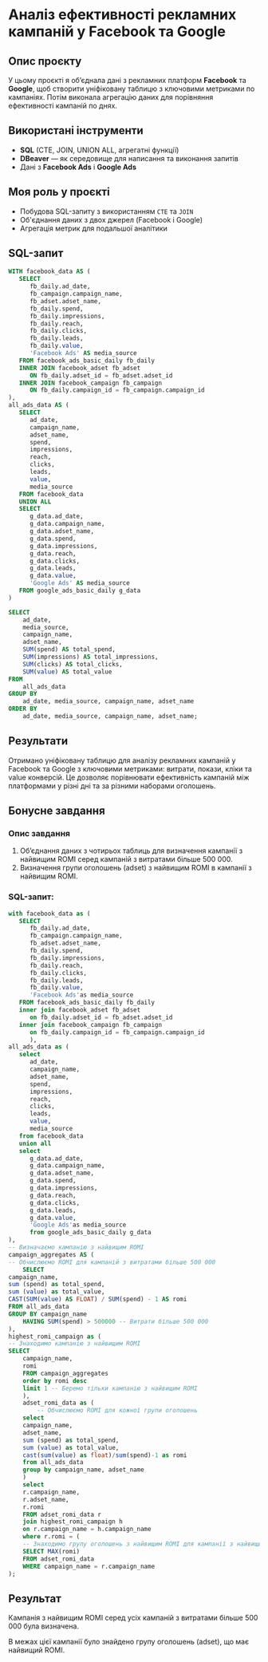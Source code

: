 # Аналіз ефективності рекламних кампаній у Facebook та Google

## Опис проєкту
У цьому проєкті я об’єднала дані з рекламних платформ **Facebook** та **Google**, щоб створити уніфіковану таблицю з ключовими метриками по кампаніях. Потім виконала агрегацію даних для порівняння ефективності кампаній по днях.

## Використані інструменти
- **SQL** (CTE, JOIN, UNION ALL, агрегатні функції)
- **DBeaver** — як середовище для написання та виконання запитів
- Дані з **Facebook Ads** і **Google Ads**

## Моя роль у проєкті
- Побудова SQL-запиту з використанням `CTE` та `JOIN`
- Об'єднання даних з двох джерел (Facebook і Google)
- Агрегація метрик для подальшої аналітики

## SQL-запит

```sql
WITH facebook_data AS (
   SELECT 
      fb_daily.ad_date, 
      fb_campaign.campaign_name, 
      fb_adset.adset_name, 
      fb_daily.spend, 
      fb_daily.impressions, 
      fb_daily.reach, 
      fb_daily.clicks, 
      fb_daily.leads, 
      fb_daily.value,
      'Facebook Ads' AS media_source
   FROM facebook_ads_basic_daily fb_daily  
   INNER JOIN facebook_adset fb_adset
      ON fb_daily.adset_id = fb_adset.adset_id
   INNER JOIN facebook_campaign fb_campaign
      ON fb_daily.campaign_id = fb_campaign.campaign_id
),
all_ads_data AS (
   SELECT
      ad_date,
      campaign_name,
      adset_name,
      spend,
      impressions,
      reach,
      clicks,
      leads,
      value,
      media_source
   FROM facebook_data
   UNION ALL
   SELECT
      g_data.ad_date,
      g_data.campaign_name,
      g_data.adset_name,
      g_data.spend,
      g_data.impressions,
      g_data.reach,
      g_data.clicks,
      g_data.leads,
      g_data.value,
      'Google Ads' AS media_source
   FROM google_ads_basic_daily g_data
)

SELECT 
    ad_date,
    media_source,
    campaign_name,
    adset_name,
    SUM(spend) AS total_spend,
    SUM(impressions) AS total_impressions,
    SUM(clicks) AS total_clicks,
    SUM(value) AS total_value
FROM 
    all_ads_data
GROUP BY 
    ad_date, media_source, campaign_name, adset_name
ORDER BY 
    ad_date, media_source, campaign_name, adset_name;
```
## Результати
Отримано уніфіковану таблицю для аналізу рекламних кампаній у Facebook та Google з ключовими метриками: витрати, покази, кліки та value конверсій. Це дозволяє порівнювати ефективність кампаній між платформами у різні дні та за різними наборами оголошень.

## Бонусне завдання
### Опис завдання
1. Обʼєднання даних з чотирьох таблиць для визначення кампанії з найвищим ROMI серед кампаній з витратами більше 500 000.
2. Визначення групи оголошень (adset) з найвищим ROMI в кампанії з найвищим ROMI.

### SQL-запит:

```sql
with facebook_data as (
   SELECT 
      fb_daily.ad_date, 
      fb_campaign.campaign_name, 
      fb_adset.adset_name, 
      fb_daily.spend, 
      fb_daily.impressions, 
      fb_daily.reach, 
      fb_daily.clicks, 
      fb_daily.leads, 
      fb_daily.value,
      'Facebook Ads'as media_source
   FROM facebook_ads_basic_daily fb_daily  
   inner join facebook_adset fb_adset
      on fb_daily.adset_id = fb_adset.adset_id
   inner join facebook_campaign fb_campaign
      on fb_daily.campaign_id = fb_campaign.campaign_id
      ),
all_ads_data as (
   select
      ad_date,
      campaign_name,
      adset_name,
      spend,
      impressions,
      reach,
      clicks,
      leads,
      value,
      media_source
   from facebook_data
   union all
   select
      g_data.ad_date,
      g_data.campaign_name,
      g_data.adset_name,
      g_data.spend,
      g_data.impressions,
      g_data.reach,
      g_data.clicks,
      g_data.leads,
      g_data.value,
      'Google Ads'as media_source
      from google_ads_basic_daily g_data
),
-- Визначаємо кампанію з найвищим ROMI 
campaign_aggregates AS (
-- Обчислюємо ROMI для кампаній з витратами більше 500 000
    SELECT 
campaign_name,
sum (spend) as total_spend,
sum (value) as total_value,
CAST(SUM(value) AS FLOAT) / SUM(spend) - 1 AS romi
FROM all_ads_data
GROUP BY campaign_name
    HAVING SUM(spend) > 500000 -- Витрати більше 500 000
),
highest_romi_campaign as (
-- Знаходимо кампанію з найвищим ROMI
SELECT 
    campaign_name,
    romi
    FROM campaign_aggregates
    order by romi desc 
    limit 1 -- Беремо тільки кампанію з найвищим ROMI
    ),
    adset_romi_data as (
        -- Обчислюємо ROMI для кожної групи оголошень
    select 
    campaign_name,
    adset_name,
    sum (spend) as total_spend,
    sum (value) as total_value,
    cast(sum(value) as float)/sum(spend)-1 as romi
    from all_ads_data 
    group by campaign_name, adset_name
    )
    select 
    r.campaign_name,
    r.adset_name,
    r.romi
    FROM adset_romi_data r
    join highest_romi_campaign h
    on r.campaign_name = h.campaign_name
    where r.romi = (
    -- Знаходимо групу оголошень з найвищим ROMI для кампанії з найвищим ROMI
    SELECT MAX(romi) 
    FROM adset_romi_data
    WHERE campaign_name = r.campaign_name
);
```
## Результат
Кампанія з найвищим ROMI серед усіх кампаній з витратами більше 500 000 була визначена.

В межах цієї кампанії було знайдено групу оголошень (adset), що має найвищий ROMI.
